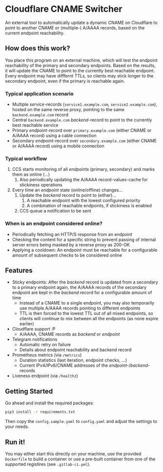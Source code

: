 # Cloudflare CNAME Switcher
An external tool to automatically update a dynamic CNAME on Cloudflare to point to another CNAME or (multiple-) A/AAAA records, based on the current endpoint reachability.

## How does this work?
You place this program on an external machine, which will test the endpoint reachability of the primary and secondary endpoints. Based on the results, it will update the CNAME to point to the currently best reachable endpoint. Every endpoint may have difffernt TTLs, so clients may stick longer to the secondary endpoint, even if the primary is reachable again.

### Typical application scenario
* Multiple _service_-records (`service1.example.com`, `service2.example.com`), hosted on the same reverse proxy, pointing to the same `backend.example.com` record
* Central `backend.example.com` _backend_-record to point to the currently best reachable service
* Primary _endpoint_-record over `primary.example.com` (either CNAME or A/AAAA record) using a cable connection
* Secondary _endpoint_-record over `secondary.example.com` (either CNAME or A/AAAA record) using a mobile connection

### Typical workflow
1. CCS starts monitoring of all _endpoints_ (primary, secondary) and marks them as online (...)
   1. Also periodically updating the A/AAAA record-values-cache for stickiness operations
2. Every time an _endpoint_ state (online/offline) changes...
   1. Update the _backend_ record to point to (either)...
      1. A reachable endpoint with the lowest configured priority
      2. A combination of reachable endpoints, if stickiness is enabled
   2. CCS queue a notification to be sent

### When is an endpoint considered online?
* Periodically fetching an HTTP/S response from an endpoint
* Checking the content for a specific string to prevent passing of internal server errors being masked by a reverse proxy as 200-OK
* Applying a cooldown: An endpoint must be reachable for a configurable amount of subsequent checks to be considered online

## Features
* Sticky endpoints: After the _backend_ record is updated from a secondary to a primary endpoint again, the A/AAAA records of the secondary endpoint are kept in the _backend_ record for a configurable amount of time
  * Instead of a CNAME to a single endpoint, you may also temporarily use multiple A/AAAA records pointing to different endpoints
  * TTL is then forced to the lowest TTL out of all mixed endpoints, so clients will continue to mix between all the endpoints (as none expire earlier)
* Cloudflare support :P
  * A/AAAA, CNAME records as _backend_ or _endpoint_
* Telegram notifications
  * Automatic retry on failure
  * Details about endpoint reachability and backend record
* Prometheus metrics (via `/metrics`)
  * Duration statistics (last iteration, endpoint checks, ...)
  * Current IPv4/IPv6/CNAME addresses of the _endpoint_-/_backend_-records
* Liveness endpoint (via `/healthz`)

## Getting Started
Go ahead and install the required packages:
```bash
pip3 install -r requirements.txt
```

Then copy the `config.sample.yaml` to `config.yaml` and adjust the settings to your needs.

## Run it!
You may either start this directly on your machine, use the provided `Dockerfile` to build a container or use a pre-built container from one of the supported registires (see `.gitlab-ci.yml`).
